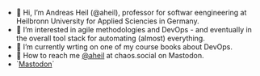 - 👋 Hi, I’m Andreas Heil (@aheil), professor for softwar eengineering at Heilbronn University for Applied Sciencies in Germany.
- 👀 I’m interested in agile methodologies and DevOps - and eventually in the overall tool stack for automating (almost) everything. 
- 📖 I’m currently wrting on one of my course books about DevOps.
- 🐘 How to reach me <a rel="nofollow me" href="https://chaos.social/@aheil">@aheil</a> at chaos.social on Mastodon.
- ´<a rel="me" href="https://chaos.social/@aheil">Mastodon</a>´

<!---
aheil/aheil is a ✨ special ✨ repository because its `README.md` (this file) appears on your GitHub profile.
You can click the Preview link to take a look at your changes.
--->
